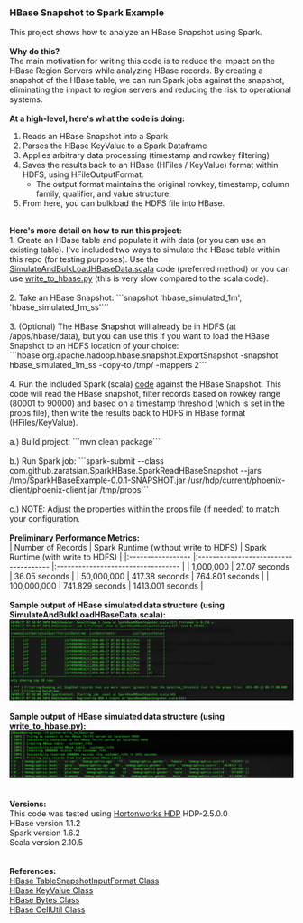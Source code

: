 <h3>HBase Snapshot to Spark Example</h3>

This project shows how to analyze an HBase Snapshot using Spark. 
<br>
<br>
<b>Why do this?</b>
<br>
The main motivation for writing this code is to reduce the impact on the HBase Region Servers while analyzing HBase records. By creating a snapshot of the HBase table, we can run Spark jobs against the snapshot, eliminating the impact to region servers and reducing the risk to operational systems.
<br>
<br><b>At a high-level, here's what the code is doing:</b>
  1. Reads an HBase Snapshot into a Spark
  2. Parses the HBase KeyValue to a Spark Dataframe
  3. Applies arbitrary data processing (timestamp and rowkey filtering)
  4. Saves the results back to an HBase (HFiles / KeyValue) format within HDFS, using HFileOutputFormat.
       - The output format maintains the original rowkey, timestamp, column family, qualifier, and value structure.
  5. From here, you can bulkload the HDFS file into HBase.

<br>
<b>Here's more detail on how to run this project:</b>
<br>
  1. Create an HBase table and populate it with data (or you can use an existing table). I've included two ways to simulate the HBase table within this repo (for testing purposes). Use the <a href="https://github.com/zaratsian/SparkHBaseExample/blob/master/src/main/scala/com/github/zaratsian/SparkHBase/SimulateAndBulkLoadHBaseData.scala">SimulateAndBulkLoadHBaseData.scala</a> code (preferred method) or you can use <a href="https://github.com/zaratsian/SparkHBaseExample/blob/master/write_to_hbase.py">write_to_hbase.py</a> (this is very slow compared to the scala code).
<br>
<br>
  2. Take an HBase Snapshot: ```snapshot 'hbase_simulated_1m', 'hbase_simulated_1m_ss'```
<br>
<br>
  3. (Optional) The HBase Snapshot will already be in HDFS (at /apps/hbase/data), but you can use this if you want to load the HBase Snapshot to an HDFS location of your choice:
  <br>```hbase org.apache.hadoop.hbase.snapshot.ExportSnapshot -snapshot hbase_simulated_1m_ss -copy-to /tmp/ -mappers 2```
<br>
<br>
  4. Run the included Spark (scala) <a href="https://github.com/zaratsian/SparkHBaseExample/blob/master/src/main/scala/com/github/zaratsian/SparkHBase/SparkReadHBaseSnapshot.scala">code</a> against the HBase Snapshot. This code will read the HBase snapshot, filter records based on rowkey range (80001 to 90000) and based on a timestamp threshold (which is set in the props file), then write the results back to HDFS in HBase format (HFiles/KeyValue).
<br>
<br>
      a.) Build project: ```mvn clean package```
<br>
<br>
      b.) Run Spark job: ```spark-submit --class com.github.zaratsian.SparkHBase.SparkReadHBaseSnapshot --jars /tmp/SparkHBaseExample-0.0.1-SNAPSHOT.jar /usr/hdp/current/phoenix-client/phoenix-client.jar /tmp/props```
<br>
<br>
      c.) NOTE: Adjust the properties within the props file (if needed) to match your configuration.

<br>
<br><b>Preliminary Performance Metrics:</b>
<br>
| Number of Records | Spark Runtime (without write to HDFS) | Spark Runtime (with write to HDFS) |
|:----------------- |:------------------------------------- |:---------------------------------- |
| 1,000,000         | 27.07 seconds                         | 36.05 seconds                      |
| 50,000,000        | 417.38 seconds                        | 764.801 seconds                    |
| 100,000,000       | 741.829 seconds                       | 1413.001 seconds                   |
<br>
<br>
<b>Sample output of HBase simulated data structure (using SimulateAndBulkLoadHBaseData.scala):</b>
<img src="screenshots/Screen Shot 2016-09-27 at 10.58.13 AM.png" class="inline"/>
<br>
<br>
<b>Sample output of HBase simulated data structure (using write_to_hbase.py):</b>
<img src="screenshots/1_create_hbase_table.png" class="inline"/>
<br>
<br>
<br><b>Versions:</b>
<br>This code was tested using <a href="http://hortonworks.com/products/data-center/hdp/">Hortonworks HDP</a> HDP-2.5.0.0 
<br>HBase version 1.1.2
<br>Spark version 1.6.2
<br>Scala version 2.10.5
<br>
<br>
<br><b>References:</b>
<br><a href="https://hbase.apache.org/apidocs/org/apache/hadoop/hbase/mapreduce/TableSnapshotInputFormat.html">HBase TableSnapshotInputFormat Class</a>
<br><a href="https://hbase.apache.org/devapidocs/org/apache/hadoop/hbase/KeyValue.html">HBase KeyValue Class</a>
<br><a href="https://hbase.apache.org/apidocs/org/apache/hadoop/hbase/util/Bytes.html">HBase Bytes Class</a>
<br><a href="https://hbase.apache.org/apidocs/org/apache/hadoop/hbase/CellUtil.html">HBase CellUtil Class</a>
